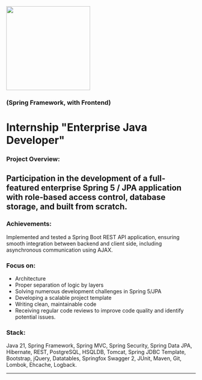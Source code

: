 <img src="https://javaops.ru/static/img/logo/javaops_30.png" width="223" alt=""/>

### (Spring Framework, with Frontend)

# Internship "Enterprise Java Developer"

### Project Overview:

Participation in the development of a full-featured enterprise Spring 5 / JPA
application with role-based access control, database storage, and built from
scratch.
-------------------------------------------------------------

### Achievements:

Implemented and tested a Spring Boot REST API application, ensuring smooth
integration between backend and client side, including asynchronous
communication using AJAX.

### Focus on:

- Architecture
- Proper separation of logic by layers
- Solving numerous development challenges in Spring 5/JPA
- Developing a scalable project template
- Writing clean, maintainable code
- Receiving regular code reviews to improve code quality and identify potential
  issues.

### Stack:

Java 21, Spring Framework, Spring MVC, Spring Security, Spring Data JPA,
Hibernate, REST, PostgreSQL, HSQLDB, Tomcat, Spring JDBC Template, Bootstrap,
jQuery, Datatables, Springfox Swagger 2, JUnit, Maven, Git, Lombok, Ehcache,
Logback.

-------------------------------------------------------------